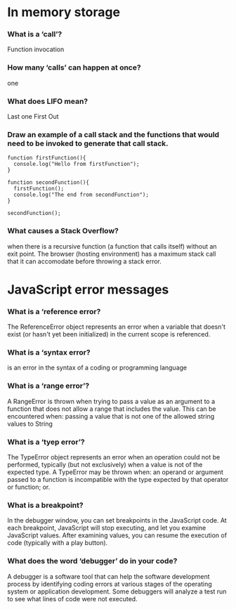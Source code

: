 # In memory storage

### What is a ‘call’?
Function invocation

### How many ‘calls’ can happen at once?
one

### What does LIFO mean?
Last one First Out

### Draw an example of a call stack and the functions that would need to be invoked to generate that call stack.
```
function firstFunction(){
  console.log("Hello from firstFunction");
}

function secondFunction(){
  firstFunction();
  console.log("The end from secondFunction");
}

secondFunction();

```

### What causes a Stack Overflow?
 when there is a recursive function (a function that calls itself) without an exit point. The browser (hosting environment) has a maximum stack call that it can accomodate before throwing a stack error.
 
 
 
# JavaScript error messages 

### What is a ‘reference error? 
The ReferenceError object represents an error when a variable that doesn't exist (or hasn't yet been initialized) in the current scope is referenced.

### What is a ‘syntax error? 
is an error in the syntax of a coding or programming language

### What is a ‘range error’? 
A RangeError is thrown when trying to pass a value as an argument to a function that does not allow a range that includes the value. This can be encountered when: passing a value that is not one of the allowed string values to String

### What is a ‘tyep error’? 
The TypeError object represents an error when an operation could not be performed, typically (but not exclusively) when a value is not of the expected type. A TypeError may be thrown when: an operand or argument passed to a function is incompatible with the type expected by that operator or function; or.

### What is a breakpoint? 
In the debugger window, you can set breakpoints in the JavaScript code. At each breakpoint, JavaScript will stop executing, and let you examine JavaScript values. After examining values, you can resume the execution of code (typically with a play button).

### What does the word ‘debugger’ do in your code? 
A debugger is a software tool that can help the software development process by identifying coding errors at various stages of the operating system or application development. Some debuggers will analyze a test run to see what lines of code were not executed.



